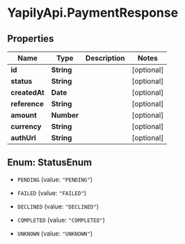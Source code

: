 # YapilyApi.PaymentResponse

## Properties
Name | Type | Description | Notes
------------ | ------------- | ------------- | -------------
**id** | **String** |  | [optional] 
**status** | **String** |  | [optional] 
**createdAt** | **Date** |  | [optional] 
**reference** | **String** |  | [optional] 
**amount** | **Number** |  | [optional] 
**currency** | **String** |  | [optional] 
**authUrl** | **String** |  | [optional] 


<a name="StatusEnum"></a>
## Enum: StatusEnum


* `PENDING` (value: `"PENDING"`)

* `FAILED` (value: `"FAILED"`)

* `DECLINED` (value: `"DECLINED"`)

* `COMPLETED` (value: `"COMPLETED"`)

* `UNKNOWN` (value: `"UNKNOWN"`)




